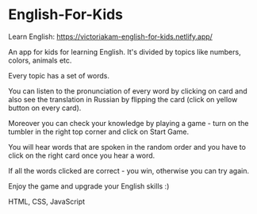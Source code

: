 # English-For-Kids

Learn English: https://victoriakam-english-for-kids.netlify.app/

An app for kids for learning English. It's divided by topics like numbers, colors, animals etc.

Every topic has a set of words.

You can listen to the pronunciation of every word by clicking on card and also see the translation in Russian by flipping the card (click on yellow button on every card).

Moreover you can check your knowledge by playing a game - turn on the tumbler in the right top corner and click on Start Game.

You will hear words that are spoken in the random order and you have to click on the right card once you hear a word.

If all the words clicked are correct - you win, otherwise you can try again.

Enjoy the game and upgrade your English skills :)

HTML, CSS, JavaScript
